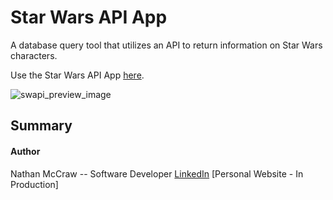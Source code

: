 # Star Wars API App
A database query tool that utilizes an API to return information on Star Wars characters.

Use the Star Wars API App [here](https://starwars-api-app.herokuapp.com/).


![swapi_preview_image](https://user-images.githubusercontent.com/84479635/124417606-7ae19800-dd27-11eb-9639-d3fcf2abc51c.JPG)




## Summary

 

#### Author
Nathan McCraw -- Software Developer [LinkedIn](https://www.linkedin.com/in/nathan-mccraw-5291535b/) [Personal Website - In Production]
